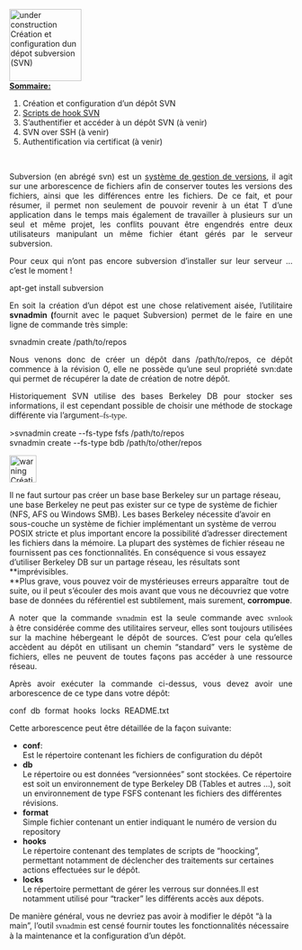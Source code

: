 
[<img class="alignleft size-full wp-image-139" title="under-construction" src="/blog/wp-content/uploads/2010/04/under-construction.png" alt="under construction Création et configuration dun dépot subversion (SVN)" width="128" height="128" />][1]  
<span style="text-decoration: underline;"><strong>Sommaire:</strong></span>

1.  Création et configuration d&#8217;un dépôt SVN
2.  [Scripts de hook SVN][2]
3.  S&#8217;authentifier et accéder à un dépôt SVN (à venir)
4.  SVN over SSH (à venir)
5.  Authentification via certificat (à venir)

<span style="text-decoration: underline;"><br /> </span>

<p style="text-align: justify;">
  Subversion (en abrégé svn) est un <a title="Système de gestion de versions" href="http://fr.wikipedia.org/wiki/Syst%C3%A8me_de_gestion_de_versions" target="_blank">système de gestion de versions</a>, il agit sur une arborescence de fichiers afin de conserver toutes les versions des fichiers, ainsi que les différences entre les fichiers. De ce fait, et pour résumer, il permet non seulement de pouvoir revenir à un état T d&#8217;une application dans le temps mais également de travailler à plusieurs sur un seul et même projet, les conflits pouvant être engendrés entre deux utilisateurs manipulant un même fichier étant gérés par le serveur subversion.
</p>

<p style="text-align: justify;">
  Pour ceux qui n&#8217;ont pas encore subversion d&#8217;installer sur leur serveur &#8230; c&#8217;est le moment !
</p>

<div class="codecolorer-container bash vibrant" style="overflow:auto;white-space:nowrap;width:100%;">
  <div class="bash codecolorer">
    <span class="kw2">apt-get install</span> subversion
  </div>
</div>

<p style="text-align: justify;">
  En soit la création d&#8217;un dépot est une chose relativement aisée, l&#8217;utilitaire <strong>svnadmin (</strong>fournit avec le paquet Subversion) permet de le faire en une ligne de commande très simple:
</p>

<div class="codecolorer-container bash vibrant" style="overflow:auto;white-space:nowrap;width:100%;">
  <div class="bash codecolorer">
    <span class="kw2">svnadmin</span> create <span class="sy0">/</span>path<span class="sy0">/</span>to<span class="sy0">/</span>repos
  </div>
</div>

<p style="text-align: justify;">
  Nous venons donc de créer un dépôt dans /path/to/repos, ce dépôt commence à la révision 0, elle ne possède qu&#8217;une seul propriété svn:date qui permet de récupérer la date de création de notre dépôt.
</p>

<p style="text-align: justify;">
  Historiquement SVN utilise des bases Berkeley DB pour stocker ses informations, il est cependant possible de choisir une méthode de stockage différente via l&#8217;argument<span style="font-family: terminal, monaco;">&#8211;fs-type.</span>
</p>

<div class="codecolorer-container bash vibrant" style="overflow:auto;white-space:nowrap;width:100%;">
  <div class="bash codecolorer">
    <span class="sy0">></span><span class="kw2">svnadmin</span> create <span class="re5">--fs-type</span> fsfs <span class="sy0">/</span>path<span class="sy0">/</span>to<span class="sy0">/</span>repos<br /> <span class="kw2">svnadmin</span> create <span class="re5">--fs-type</span> bdb <span class="sy0">/</span>path<span class="sy0">/</span>to<span class="sy0">/</span>other<span class="sy0">/</span>repos
  </div>
</div>

<p style="text-align: justify;">
  <a href="/blog/wp-content/uploads/2010/04/warning.png"><img class="alignleft size-full wp-image-146" title="warning" src="/blog/wp-content/uploads/2010/04/warning.png" alt="warning Création et configuration dun dépot subversion (SVN)" width="48" height="48" /></a>
</p>

Il ne faut surtour pas créer un base base Berkeley sur un partage réseau, une base Berkeley ne peut pas exister sur ce type de système de fichier (NFS, AFS ou Windows SMB). Les bases Berkeley nécessite d&#8217;avoir en sous-couche un système de fichier implémentant un système de verrou POSIX stricte et plus important encore la possibilité d&#8217;adresser directement les fichiers dans la mémoire. La plupart des systèmes de fichier réseau ne fournissent pas ces fonctionnalités. En conséquence si vous essayez d&#8217;utiliser Berkeley DB sur un partage réseau, les résultats sont **imprévisibles.  
**Plus grave, vous pouvez voir de mystérieuses erreurs apparaître  tout de suite, ou il peut s&#8217;écouler des mois avant que vous ne découvriez que votre base de données du référentiel est subtilement, mais surement, **corrompue**.

<p style="text-align: justify;">
  A noter que la commande <span style="font-family: terminal, monaco;">svnadmin</span> est la seule commande avec <span style="font-family: terminal, monaco;">svnlook</span> à être considérée comme des utilitaires serveur, elles sont toujours utilisées sur la machine hébergeant le dépôt de sources. C&#8217;est pour cela qu&#8217;elles accèdent au dépôt en utilisant un chemin &#8220;standard&#8221; vers le système de fichiers, elles ne peuvent de toutes façons pas accéder à une ressource réseau.
</p>

<p style="text-align: justify;">
  Après avoir exécuter la commande ci-dessus, vous devez avoir une arborescence de ce type dans votre dépôt:
</p>

<div class="codecolorer-container bash vibrant" style="overflow:auto;white-space:nowrap;width:100%;">
  <div class="bash codecolorer">
    conf &nbsp;db &nbsp;format &nbsp;hooks &nbsp;locks &nbsp;README.txt
  </div>
</div>

Cette arborescence peut être détaillée de la façon suivante:

*   **conf**:  
    Est le répertoire contenant les fichiers de configuration du dépôt
*   **db**  
    Le répertoire ou est données &#8220;versionnées&#8221; sont stockées. Ce répertoire est soit un environnement de type Berkeley DB (Tables et autres &#8230;), soit un environnement de type FSFS contenant les fichiers des différentes révisions.
*   **format**  
    Simple fichier contenant un entier indiquant le numéro de version du repository
*   **hooks**  
    Le répertoire contenant des templates de scripts de &#8220;hoocking&#8221;, permettant notamment de déclencher des traitements sur certaines actions effectuées sur le dépôt.
*   **locks**  
    Le répertoire permettant de gérer les verrous sur données.Il est notamment utilisé pour &#8220;tracker&#8221; les différents accès aux dépots.

De manière général, vous ne devriez pas avoir à modifier le dépôt &#8220;à la main&#8221;, l&#8217;outil <span style="font-family: terminal, monaco;">svnadmin</span> est censé fournir toutes les fonctionnalités nécessaire à la maintenance et la configuration d&#8217;un dépôt.

 [1]: /blog/wp-content/uploads/2010/04/under-construction.png
 [2]: /blog/linux/scripts-de-hook-svn-subversion-repository-hooking.html "Scripts de hook SVN (Subversion repository hooking)"